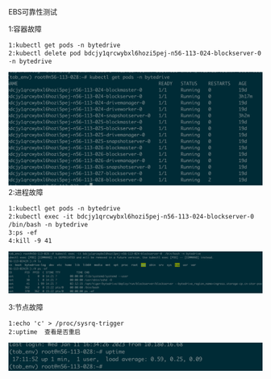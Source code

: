EBS可靠性测试

1:容器故障

    1:kubectl get pods -n bytedrive
    2:kubectl delete pod bdcjy1qrcwybxl6hozi5pej-n56-113-024-blockserver-0 -n bytedrive

![image](https://github.com/KaidoWang/MyPythonProject01/blob/master/images/ebs1.png)
2:进程故障

    1:kubectl get pods -n bytedrive
    2:kubectl exec -it bdcjy1qrcwybxl6hozi5pej-n56-113-024-blockserver-0 /bin/bash -n bytedrive
    3:ps -ef
    4:kill -9 41
![image](https://github.com/KaidoWang/MyPythonProject01/blob/master/images/ebs2.png)

3:节点故障

    1:echo 'c' > /proc/sysrq-trigger
    2:uptime  查看是否重启
![image](https://github.com/KaidoWang/MyPythonProject01/blob/master/images/ebs3.png)    